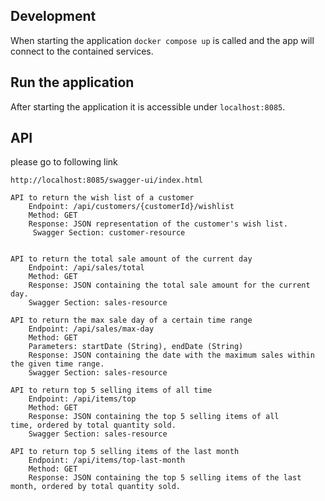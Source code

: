 
## Development

When starting the application `docker compose up` is called and the app will connect to the contained services.

## Run the application

After starting the application it is accessible under `localhost:8085`.

## API 
please go to following link

	http://localhost:8085/swagger-ui/index.html

    API to return the wish list of a customer
        Endpoint: /api/customers/{customerId}/wishlist
        Method: GET
        Response: JSON representation of the customer's wish list.
		 Swagger Section: customer-resource
		 
		 
    API to return the total sale amount of the current day
        Endpoint: /api/sales/total
        Method: GET
        Response: JSON containing the total sale amount for the current day.
		Swagger Section: sales-resource
		
    API to return the max sale day of a certain time range
        Endpoint: /api/sales/max-day
        Method: GET
        Parameters: startDate (String), endDate (String)
        Response: JSON containing the date with the maximum sales within the given time range.
        Swagger Section: sales-resource

    API to return top 5 selling items of all time
        Endpoint: /api/items/top
        Method: GET
        Response: JSON containing the top 5 selling items of all 		time, ordered by total quantity sold.
        Swagger Section: sales-resource

    API to return top 5 selling items of the last month
        Endpoint: /api/items/top-last-month
        Method: GET
        Response: JSON containing the top 5 selling items of the last month, ordered by total quantity sold.

